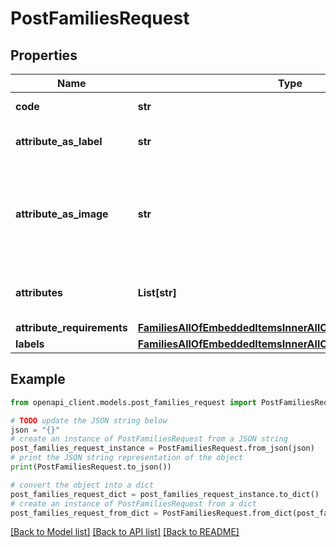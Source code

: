 # PostFamiliesRequest


## Properties

Name | Type | Description | Notes
------------ | ------------- | ------------- | -------------
**code** | **str** | Family code | 
**attribute_as_label** | **str** | Attribute code used as label | 
**attribute_as_image** | **str** | Attribute code used as the main picture in the user interface (only since v2.0) | [optional] 
**attributes** | **List[str]** | Attributes codes that compose the family | [optional] 
**attribute_requirements** | [**FamiliesAllOfEmbeddedItemsInnerAllOfAttributeRequirements**](FamiliesAllOfEmbeddedItemsInnerAllOfAttributeRequirements.md) |  | [optional] 
**labels** | [**FamiliesAllOfEmbeddedItemsInnerAllOfLabels**](FamiliesAllOfEmbeddedItemsInnerAllOfLabels.md) |  | [optional] 

## Example

```python
from openapi_client.models.post_families_request import PostFamiliesRequest

# TODO update the JSON string below
json = "{}"
# create an instance of PostFamiliesRequest from a JSON string
post_families_request_instance = PostFamiliesRequest.from_json(json)
# print the JSON string representation of the object
print(PostFamiliesRequest.to_json())

# convert the object into a dict
post_families_request_dict = post_families_request_instance.to_dict()
# create an instance of PostFamiliesRequest from a dict
post_families_request_from_dict = PostFamiliesRequest.from_dict(post_families_request_dict)
```
[[Back to Model list]](../README.md#documentation-for-models) [[Back to API list]](../README.md#documentation-for-api-endpoints) [[Back to README]](../README.md)


